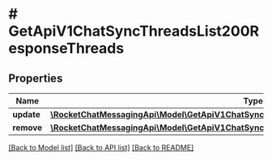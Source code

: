 # # GetApiV1ChatSyncThreadsList200ResponseThreads

## Properties

Name | Type | Description | Notes
------------ | ------------- | ------------- | -------------
**update** | [**\RocketChatMessagingApi\Model\GetApiV1ChatSyncThreadsList200ResponseThreadsUpdateInner[]**](GetApiV1ChatSyncThreadsList200ResponseThreadsUpdateInner.md) |  | [optional]
**remove** | [**\RocketChatMessagingApi\Model\GetApiV1ChatSyncThreadsList200ResponseThreadsRemoveInner[]**](GetApiV1ChatSyncThreadsList200ResponseThreadsRemoveInner.md) |  | [optional]

[[Back to Model list]](../../README.md#models) [[Back to API list]](../../README.md#endpoints) [[Back to README]](../../README.md)
